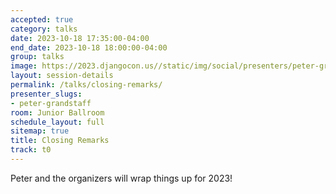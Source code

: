 ```yaml
---
accepted: true
category: talks
date: 2023-10-18 17:35:00-04:00
end_date: 2023-10-18 18:00:00-04:00
group: talks
image: https://2023.djangocon.us//static/img/social/presenters/peter-grandstaff.png
layout: session-details
permalink: /talks/closing-remarks/
presenter_slugs:
- peter-grandstaff
room: Junior Ballroom
schedule_layout: full
sitemap: true
title: Closing Remarks
track: t0
---
```


Peter and the organizers will wrap things up for 2023!
